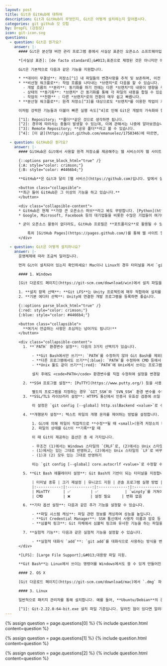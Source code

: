 ```yaml
---
layout: post
title: Git과 GitHub에 대하여
description: Git과 GitHub이 무엇인지, Git은 어떻게 설치하는지 알아봅시다.
categories: git github 깃 깃헙
by: DropFL (강원모)
icon: git-icon.svg
questions:
  - question: Git은 뭔가요?
    answer: |-
      #### Git은 분산형 버전 관리 프로그램 중에서 사실상 표준인 오픈소스 소프트웨어입니다.

      *[사실상 표준]: [de facto standard];&#013;표준으로 제정된 것은 아니지만 이미 많은 사람이 사용하여 표준과도 같음을 의미합니다.

      Git은 기본적으로 다음과 같은 기능을 지원합니다.

      * **데이터 무결성**: 저장소[^1] 내 파일들의 변경사항을 추적 및 보존하며, 이전 상태로 복구하는 것도 가능합니다.
      * **비선형 워크플로**: 작업 흐름을 나타내는 *브랜치*로 다음을 할 수 있습니다.
        - 개발 흐름의 **분리**: 동기화를 하기 전에는 다른 *브랜치*의 내용이 영향을 주지 않습니다.
        - 상태의 **동기화**: *브랜치* 간 동기화를 통해 각 파일의 내용을 합칠 수 있습니다.[^2]
        - 작업의 **전환** : 다른 *브랜치*로의 전환이 매우 쉽고 빠릅니다.
      * **분산형 워크플로**: 원격 저장소[^3]를 대상으로도 *브랜치*를 이용한 작업이 가능합니다.

      이처럼 강력한 기능들과 더불어 빠른 실행 속도[^4]로 인해 Git은 개발의 가속화와 협업의 간편화를 이뤘고, 그에 따라 최근에는 **개발자가 반드시 쓸 줄 알아야 하는 툴**이 되었습니다.

      [^1]: Repository; **폴더**같은 것으로 생각하면 됩니다.
      [^2]: 경우에 따라서는 충돌이 발생할 수 있는데, 이에 관해서는 나중에 알아보겠습니다.
      [^3]: Remote Repository; **공유 폴더**라고 볼 수 있습니다.
      [^4]: [이 글](https://gist.github.com/emanuelez/1758346)에 따르면, 1326개의 폴더와 19384개 파일로 구성된 저장소를 탐색하는 데에 16초, 캐시를 사용하면 **0.17초**가 소요되었습니다.

  - question: GitHub은 뭔가요?
    answer: |-
      #### GitHub은 Git에서 사용할 원격 저장소를 제공해주는 웹 서비스이자 웹 사이트입니다.

      {::options parse_block_html="true" /}
      {:A: style="color: crimson;"}
      {:B: style="color: #4466b4;"}

      **GitHub**은 Git과 달리 [웹 서비스](https://github.com)입니다. 앞에서 살짝 언급한 **원격 저장소**는 쉽게 말하면 클라우드에 있는 폴더를 의미하는데, GitHub은 그것을 지원하는 **클라우드 스토리지** 서비스라고 볼 수 있습니다. 즉, **Git**{:A}은 **로컬**에서 작동하는 프로그램이고, **GitHub**{:B}은 그와 연동되는 **인터넷** 상의 서버입니다.

      <button class="collapsible">
      **최근 들어 GitHub은 그 이상의 기능을 하고 있습니다.**
      </button>

      <div class="collapsible-content">
      * GitHub은 현재 **가장 큰 오픈소스 허브**라고 봐도 무방합니다. [Python](https://github.com/python/cpython), [리눅스](https://github.com/torvalds/linux), [Git](https://github.com/git/git), 심지어는 [Windows 계산기](https://github.com/microsoft/calculator)도 GitHub의 원격 저장소에 업로드되어 있습니다. 그리고 이러한 오픈소스 프로젝트가 수많은 사람들에 의해 개발되고 있습니다.
      * Google, Microsoft, Facebook 등의 대기업들을 비롯한 수많은 기업들이 여기에 참여하고 있는데, 그에 따라 GitHub에서의 오픈소스 활동 자체가 **취업의 기회**를 제공하는 경우도 많습니다.

      * 굳이 오픈소스 활동이 없더라도, GitHub 프로필은 **포트폴리오**로 활용될 수 있습니다. 최근에는 개발자 포트폴리오를 GitHub 프로필 링크로 대체하는 경우도 있습니다. Git 및 GitHub 경험은 사실상 필수라고 여기며, 여러분의 원격 저장소를 둘러보는 것이 **여러분의 실력을 확인하는 가장 쉽고 직관적인 방법**이기 때문입니다.

          특히 [GitHub Pages](https://pages.github.com/)를 통해 웹 사이트 형태의 포트폴리오를 제작하거나, 블로그를 운영하는 등의 작업을 비교적 손쉽게 할 수 있습니다. 이 사이트 또한 GitHub Pages로 만들어 졌습니다.
      </div>

  - question: Git은 어떻게 설치하나요?
    answer: |-
      운영체제에 따라 조금씩 달라집니다.

      먼저 Git이 설치되어 있는지 확인하세요! Mac이나 Linux의 경우 터미널을 켜서 `git --version`을 쳤을 때, 버전 명이 나온다면 해당 버전의 Git이 설치된 것입니다. Windows의 경우, Git Bash가 존재하거나 CMD에서 `git --version`을 입력했을 때 버전 명이 나온다면 Git이 설치된 것입니다. 이는 설치 후 확인할 때에도 적용할 수 있습니다.

      #### 1. Windows

      [Git 다운로드 페이지](https://git-scm.com/download/win)에서 설치 파일을 받고 실행합니다. 보통 Next를 계속 눌러도 무방하나, 다소 유의해야 하는 설정 항목은 다음과 같습니다.[^1]

      1. **설치 항목 선택**: **Git LFS**는 Unity 프로젝트에 매우 적합하여 설치를 추천합니다.
      2. **기본 에디터 선택**: Unity에 연결한 개발 프로그램을 등록하면 좋습니다.

      {::options parse_block_html="true" /}
      {:red: style="color: crimson;"}
      {:blue: style="color: #4466b4;"}

      <button class="collapsible">
        **여기서 언급하는 사항은 초심자는 넘어가도 됩니다!**
      </button>

      <div class="collapsible-content">
        1. **`PATH` 환경변수 설정**: 다음의 3가지 선택지가 있습니다.

            - **Git Bash에서만 쓰기**: `PATH`를 수정하지 않아 Git Bash를 제외한 다른 프로그램에서 Git을 쓸 수 없습니다.
            - **다른 프로그램에서도 쓰기**{:blue}: `PATH`를 수정하여 CMD 등에서 `git` 명령어를 쓸 수 있게 합니다. Visual Studio를 비롯하여 많은 개발 툴이 Git과 연동되기 때문에, 가장 추천되는 기본 선택지입니다.
            - **Unix 툴도 같이 쓰기**{:red}: `PATH`에 Unix에서 쓰이는 프로그램에 대한 경로도 추가합니다. 단, 기존 CMD 등에서 사용되는 커맨드의 일부를 덮어씌우기 때문에 일반적으로 추천되지 않습니다.

            설치 후에도 <code>PATH</code> 환경변수를 직접 수정하여 설정을 변경할 수 있습니다.

        2. **SSH 프로그램 설정**: [PuTTY](https://www.putty.org/) 등을 사용하는 경우, Git에 내장된 OpenSSH 기반 클라이언트를 대신하여 사용할 수 있습니다. Git에서 SSH 클라이언트는 원격 저장소 작업 등에 사용됩니다.

            별도의 프로그램을 지정하는 경우 `GIT_SSH`와 `SVN_SSH` 환경 변수를 수정하며, Git은 이 변수가 지정하는 실행 파일을 이용하게 됩니다. 변수가 존재하지 않는 경우, Git 내장 클라이언트를 사용하게 됩니다.
        3. **SSL/TLS 라이브러리 설정**: HTTPS 통신에서 인증서 유효성 검증에 쓰일 라이브러리를 선택합니다. 기본적으로는 OpenSSL을 사용하여 Git에 내장된 `ca-bundle.crt` 파일을 허용된 인증 기관 목록으로 취급합니다. 옵션을 통해 Windows 네이티브 보안 채널 라이브러리를 이용할 수도 있는데, 이 경우 기본적으로 Windows 인증서 저장소를 통해 인증서를 허용하며, 내부망을 통한 인증서 검증을 할 수도 있습니다.

            이 설정은 `git config [--global] http.sslBackend <value>`로 수정할 수 있습니다. `<value>`의 값은 `openssl`, `schannel` 중 하나입니다.

        4. **개행문자 설정**: 텍스트 파일의 개행 문자를 제어하는 방법을 설정합니다. 여기서 개행 문자가 문제되는 경우는 두 가지가 있습니다.

            1. Git에 의해 파일이 직접적으로 **수정**될 때 <small>(원격 저장소의 파일과 병합하거나, 다른 *브랜치*의 파일 상태를 가져오는 경우)</small>
            2. 파일의 상태를 Git이 **기록**할 때

            이 때 Git이 제공하는 옵션은 총 세 가지입니다.

            - 무조건 (1)에서는 Windows 스타일의 `CRLF`로, (2)에서는 Unix 스타일의 `LF`로 바꾸기
            - (1)에서는 있는 그대로 반영하고, (2)에서는 Unix 스타일의 `LF`로 바꾸기
            - (1)과 (2) 모두 있는 그대로 반영하기

            이는 `git config [--global] core.autocrlf <value>`로 수정할 수 있고, `<value>`는 위에서부터 `true`, `input`, `false`에 대응됩니다.

        5. **Git Bash 에뮬레이터 설정**: Git Bash의 기반이 되는 터미널을 지정합니다. 첫번째 옵션은 [MSYS2](https://www.msys2.org/)의 터미널인 [MinTTY](https://mintty.github.io/)를 사용하는 것이며, 두번째 옵션은 CMD를 사용하는 것입니다. 아래는 두 터미널의 차이점입니다.

            | 터미널 종류 | 크기 재설정 | 유니코드 지원 | 콘솔 프로그램 실행 방법 |
            |:-----------:|:-----------:|:-------------:|:-----------------------:|
            | MinTTY      | ✅         | ✅            | `winpty`를 거쳐야 함    |
            | CMD         | ❌         | 설정 필요     | 변화 없음               |

        6. **기타 옵션 설정**: 다음과 같은 추가 기능을 설정할 수 있습니다.

            - **파일 시스템 캐싱**: 파일 관련 정보를 캐싱하여 성능을 높입니다.
            - **Git Credential Manager**: SSH 통신에서 사용자 이름과 암호 등 인증 정보를 Windows 자격 증명 관리자에 저장하고 자동으로 입력해주는 기능을 추가합니다.
            - **심볼릭 링크**: Git 자체에서 심볼릭 링크와 유사한 기능을 하는 파일을 제어합니다. 그러나 Windows Vista 이후로 심볼릭 링크가 기본 기능이 되어 큰 의미는 없을 것으로 보입니다.

        7. **실험적 기능**: 다음과 같은 실험적 기능을 설정할 수 있습니다.

            - **실험적 대화식 `add`**: `git add`를 대화식으로 사용하는 방식을 변경합니다. 이는 기존보다 속도가 빠르지만, 안정성이 보장되지는 않았습니다.
      </div>

      *[LFS]: [Large File Support];&#013;대용량 파일 지원.

      **Git Bash**는 Linux에서 쓰이는 명령어를 Windows에서도 쓸 수 있게 만들어진 CMD같은 프로그램입니다. `git` 커맨드 예시는 **Linux를 기준으로 작성된 경우가 많으므로**, 충분한 이해가 없다면 Git Bash를 사용하는 것을 추천합니다.

      #### 2. OS X

      [Git 다운로드 페이지](https://git-scm.com/download/mac)에서 `.dmg` 파일을 받고 실행합니다. 이후 그 내부의 `.pkg` 파일을 실행하여 Git을 설치합니다. 별다른 설정 없이 계속 진행하여 설치해도 무방합니다.

      #### 3. Linux

      일반적으로 패키지 관리자를 통해 설치합니다. 예를 들어, **Ubuntu/Debian**의 경우 **`sudo apt-get install git`** 커맨드를 사용합니다. 그러나 배포판에 따라 커맨드가 달라질 수 있으므로 정확한 정보는 [여기서](https://git-scm.com/download/linux) 확인하시기 바랍니다.

      [^1]: Git-2.22.0-64-bit.exe 설치 파일 기준입니다. 달라진 점이 있다면 알려주세요!
---
```


{% assign question = page.questions[0] %}
{% include question.html content=question %}

{% assign question = page.questions[1] %}
{% include question.html content=question %}

{% assign question = page.questions[2] %}
{% include question.html content=question %}
